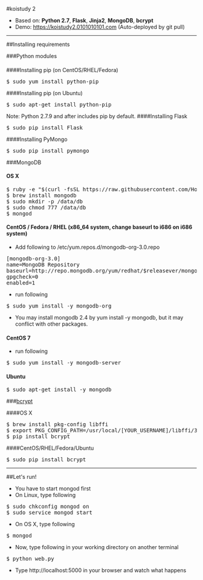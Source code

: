 #koistudy 2

 - Based on: **Python 2.7**, **Flask**, **Jinja2**, **MongoDB**, **bcrypt**
 - Demo: https://koistudy2.0101010101.com (Auto-deployed by git pull)

----------
##Installing requirements



###Python modules
####
####Installing pip (on CentOS/RHEL/Fedora)
<pre>$ sudo yum install python-pip </pre>
####Installing pip (on Ubuntu)
<pre>$ sudo apt-get install python-pip </pre>
Note: Python 2.7.9 and after includes pip by default.
####Installing Flask
<pre>$ sudo pip install Flask</pre>
####Installing PyMongo
<pre>$ sudo pip install pymongo</pre>

###MongoDB
#### OS X
<pre>$ ruby -e "$(curl -fsSL https://raw.githubusercontent.com/Homebrew/install/master/install)"
$ brew install mongodb
$ sudo mkdir -p /data/db
$ sudo chmod 777 /data/db
$ mongod</pre>

#### CentOS / Fedora / RHEL (x86_64 system, change baseurl to i686 on i686 system)
- Add following to /etc/yum.repos.d/mongodb-org-3.0.repo
<pre>[mongodb-org-3.0]
name=MongoDB Repository
baseurl=http://repo.mongodb.org/yum/redhat/$releasever/mongodb-org/3.0/x86_64/
gpgcheck=0
enabled=1</pre>
- run following
<pre>$ sudo yum install -y mongodb-org</pre>
 - You may install mongodb 2.4 by yum install -y mongodb, but it may conflict with other packages.

#### CentOS 7
- run following
<pre>$ sudo yum install -y mongodb-server</pre>

#### Ubuntu
<pre>$ sudo apt-get install -y mongodb</pre>

###[bcrypt](https://github.com/dstufft/bcrypt/)

####OS X
<pre>$ brew install pkg-config libffi
$ export PKG_CONFIG_PATH=/usr/local/[YOUR_USERNAME]/libffi/3.0.13/lib/pkgconfig/
$ pip install bcrypt</pre>
####CentOS/RHEL/Fedora/Ubuntu
<pre>$ sudo pip install bcrypt</pre>

----------
##Let's run!
 - You have to start mongod first
  - On Linux, type following
<pre>$ sudo chkconfig mongod on
$ sudo service mongod start</pre>
  - On OS X, type following
<pre>$ mongod</pre>
 - Now, type following in your working directory on another terminal
<pre>$ python web.py</pre>
 - Type http://localhost:5000 in your browser and watch what happens
